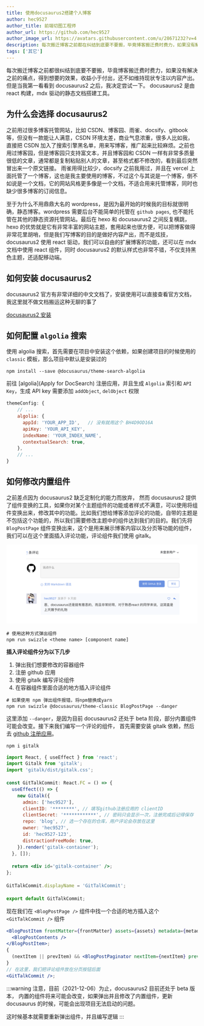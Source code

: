 ```yaml
---
title: 使用docusaurus2搭建个人博客
author: hec9527
author_title: 前端切图工程师
author_url: https://github.com/hec9527
author_image_url: https://avatars.githubusercontent.com/u/28671232?v=4
description: 每次搬迁博客之前都在纠结到底要不要搬，毕竟博客搬迁费时费力，如果没有解决之前的痛点，得到想要的效果，还不如不搬
tags: ['其它']
---
```


每次搬迁博客之前都很纠结到底要不要搬，毕竟博客搬迁费时费力，如果没有解决之前的痛点，得到想要的效果，收益小于付出，还不如维持现状专注以内容产出。但是当我第一看看到 docusaurus2 之后，我决定尝试一下。 docusaurus2 是由 react 构建，mdx 驱动的静态文档搭建工具。

<!-- truncate -->

## 为什么会选择 docusaurus2

之前用过很多博客托管网站，比如 CSDN、博客园、雨雀、docsify、gitbook 等，但没有一款能让人满意，CSDN 环境太差，商业气息浓重，很多人比如我，直接把 CSDN 加入了搜索引擎黑名单，用来写博客，推广起来比较麻烦。之前也用过博客园，但是博客园只支持富文本，并且博客园和 CSDN 一样有非常多质量很低的文章，通常都是复制粘贴别人的文章，甚至格式都不修改的，看到最后突然冒出来一个原文链接。 雨雀用得比较少，docsify 之前我用过，并且在 vercel 上面托管了一个博客，这也是我主要使用的博客，不过这个与其说是一个博客，倒不如说是一个文档，它的网站风格更多像是一个文档，不适合用来托管博客，同时也缺少很多博客的订阅信息。

至于为什么不用鼎鼎大名的 wordpress，是因为最开始的时候我的目标就很明确，静态博客。wordpress 需要后台不能简单的托管在 `github pages`, 也不能托管在其他的静态资源托管网站。最后在 hexo 和 docusaurus2 之间反复横跳，hexo 的优势就是它有非常丰富的网站主题，套用起来也很方便，可以把博客做得非常花里胡哨，但是我们写博客的目的是做好内容产出，而不是炫技，docusaurus2 使用 react 驱动，我们可以自由的扩展博客的功能，还可以在 mdx 文档中使用 react 组件，同时 docusaurus2 的默认样式也非常不错，不仅支持黑色主题，还适配移动端。

## 如何安装 docusaurus2

docusaurus2 官方有非常详细的中文文档了，安装使用可以直接查看官方文档，我这里就不做文档搬运这种无聊的事了

[docusaurus2 安装](https://docusaurus.io/zh-CN/docs/installation)

## 如何配置 `algolia` 搜索

使用 algolia 搜索，首先需要在项目中安装这个依赖，如果创建项目的时候使用的 `classic` 模板，那么项目中默认是安装过的

```shell
npm install --save @docusaurus/theme-search-algolia
```

前往 [algolia](Apply for DocSearch) 注册应用，并且生成 `Algolia` 索引和 `API Key`，生成 API key 需要添加 `addObject`, `delObject` 权限

```js title="docusaurus.config.js"
themeConfig: {
    // ...
    algolia: {
      appId: 'YOUR_APP_ID',   // 没有就用这个 BH4D9OD16A
      apiKey: 'YOUR_API_KEY',
      indexName: 'YOUR_INDEX_NAME',
      contextualSearch: true,
    },
    // ...
}
```

## 如何修改内置组件

之前差点因为 docusaurus2 缺乏定制化的能力而放弃， 然而 docusaurus2 提供了组件变换的工具，如果你对某个主题组件的功能或者样式不满意，可以使用将组件变换出来，修改其中的功能。比如我们想给博客添加评论的功能，自带的主题是不包括这个功能的，所以我们需要修改主题中的组件达到我们的目的。我们先将 `BlogPostPage` 组件变换出来，这个是用来展示博客内容以及分页等功能的组件，我们可以在这个里面插入评论功能，评论组件我们使用 gitalk。

![](img/2021-08-31-使用docusaurus2搭建个人博客/gitalk-demo.png)

```shell
# 使用这种方式弹出组件
npm run swizzle <theme name> [component name]
```

**插入评论组件分为以下几步**

1. 弹出我们想要修改的容器组件
2. 注册 github 应用
3. 使用 gitalk 编写评论组件
4. 在容器组件里面合适的地方插入评论组件

```shell
# 如果使用 npm 弹出组件报错，将npm替换成yarn
npm run swizzle @docusaurus/theme-classic BlogPostPage --danger
```

这里添加 `--danger`，是因为目前 docusaurus2 还处于 beta 阶段，部分内置组件可能会改变。接下来我们编写一个评论的组件， 首先需要安装 gitalk 依赖，然后去 [github 注册应用](https://github.com/settings/applications/new)。

```shell
npm i gitalk
```

```jsx title='src/theme/GitTalkCommit/index.tsx'
import React, { useEffect } from 'react';
import Gitalk from 'gitalk';
import 'gitalk/dist/gitalk.css';

const GitTalkCommit: React.FC = () => {
  useEffect(() => {
    new Gitalk({
      admin: ['hec9527'],
      clientID: '********', // 填写github注册应用的 clientID
      clientSecret: '************', // 密码只会显示一次，注册完成后记得保存
      repo: 'blog', // 选一个存在的仓库，用户评论会存放在这里
      owner: 'hec9527',
      id: 'hec9527-123',
      distractionFreeMode: true,
    }).render('gitalk-container');
  }, []);

  return <div id='gitalk-container' />;
};

GitTalkCommit.displayName = 'GitTalkCommit';

export default GitTalkCommit;
```

现在我们在 `<BlogPostPage />` 组件中找一个合适的地方插入这个 `<GitTalkCommit />` 组件

```jsx title="src/theme/BlogPostPage/index.js"
<BlogPostItem frontMatter={frontMatter} assets={assets} metadata={metadata} isBlogPostPage>
  <BlogPostContents />
</BlogPostItem>;
{
  (nextItem || prevItem) && <BlogPostPaginator nextItem={nextItem} prevItem={prevItem} />;
}
// 在这里，我们把评论组件放在分页按钮后面
<GitTalkCommit />;
```

:::warning
注意，目前（2021-12-06）为止，docusaurus2 目前还处于 beta 版本， 内置的组件将来可能会改变，如果弹出并且修改了内置组件，更新 docusaurus 的时候，可能会出现项目无法启动的问题。

这时候基本就需要重新弹出组件，并且编写逻辑
:::
